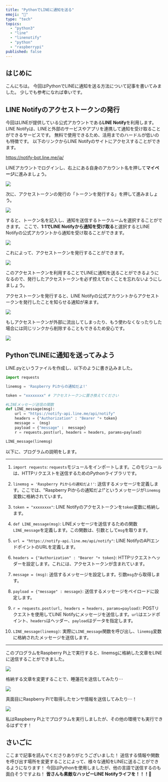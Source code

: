 ```yaml
---
title: "PythonでLINEに通知を送る"
emoji: "📱"
type: "tech"
topics:
  - "python3"
  - "line"
  - "linenotify"
  - "python"
  - "raspberrypi"
published: false
---
```


## はじめに
こんにちは。
今回はPythonでLINEに通知を送る方法について記事を書いてみました。
少しでも参考になれば幸いです。

## LINE Notifyのアクセストークンの発行

今回はLINEが提供している公式アカウントである**LINE Notify**を利用します。
LINE Notifyは、LINEと外部のサービスやアプリを連携して通知を受け取ることができるサービスです。
無料で使用できるため、活用までのハードルが低いのも特徴です。
以下のリンクからLINE Notifyのサイトにアクセスすることができます。

https://notify-bot.line.me/ja/

LINEアカウントでログインし、右上にある自身のアカウント名を押して**マイページ**に進みましょう。

![](/images/sankaku4/line1.png)

次に、アクセストークンの発行の「トークンを発行する」を押して進みましょう。

![](/images/sankaku4/line2.png)

すると、トークン名を記入し、通知を送信するトークルームを選択することができます。
ここで、**1:1でLINE Notifyから通知を受け取る**と選択するとLINE Notifyの公式アカウントから通知を受け取ることができます。

![](/images/sankaku4/line3.png)

これによって、アクセストークンを発行することができます。

![](/images/sankaku4/line4.png)

このアクセストークンを利用することでLINEに通知を送ることができるようになるので、発行したアクセストークンを必ず控えておくことを忘れないようにしましょう。

アクセストークンを発行すると、LINE Notifyの公式アカウントからアクセストークンを発行したことを知らせる通知が来ます。

![](/images/sankaku4/line5.png)

もしアクセストークンが外部に流出してしまったり、もう使わなくなったりした場合には同じリンクから削除することもできるため安心です。

![](/images/sankaku4/line6.png)

## PythonでLINEに通知を送ってみよう

LINE.pyというファイルを作成し、以下のように書き込みました。

```py:LINE.py
import requests

linemsg = 'Raspberry Piからの通知だよ!'

token = "xxxxxxxx" # アクセストークンに置き換えてください

#LINEメッセージ送信の関数
def LINE_message(msg):
    url = "https://notify-api.line.me/api/notify" 
    headers = {"Authorization" : "Bearer "+ token}
    message =  (msg)
    payload = {"message" :  message} 
    r = requests.post(url, headers = headers, params=payload)

LINE_message(linemsg)
```
以下に、プログラムの説明をします。

-----
1. `import requests`: `requests`モジュールをインポートします。このモジュールは、HTTPリクエストを送信するためのPythonライブラリです。

2. `linemsg = 'Raspberry Piからの通知だよ!'`: 送信するメッセージを定義します。ここでは、"Raspberry Piからの通知だよ!"というメッセージが`linemsg`変数に格納されています。

3. `token = "xxxxxxxx"`: LINE Notifyのアクセストークンを`token`変数に格納します。

4. `def LINE_message(msg)`: LINEメッセージを送信するための関数`LINE_message`を定義します。この関数は、引数として`msg`を取ります。

5. `url = "https://notify-api.line.me/api/notify"`: LINE NotifyのAPIエンドポイントのURLを定義します。

6. `headers = {"Authorization" : "Bearer "+ token}`: HTTPリクエストヘッダーを設定します。これには、アクセストークンが含まれています。

7. `message = (msg)`: 送信するメッセージを設定します。引数`msg`から取得します。

8. `payload = {"message" : message}`: 送信するメッセージをペイロードに設定します。

9. `r = requests.post(url, headers = headers, params=payload)`: POSTリクエストを使用してLINE Notifyにメッセージを送信します。`url`はエンドポイント、`headers`はヘッダー、`payload`はデータを指定します。

10. `LINE_message(linemsg)`: 実際に`LINE_message`関数を呼び出し、`linemsg`変数に格納されたメッセージを送信します。

-----

このプログラムをRaspberry Pi上で実行すると、linemsgに格納した文章をLINEに送信することができました。

![](/images/sankaku4/line7.png)

格納する文章を変更することで、睡蓮花を送信してみたり⋯

![](/images/sankaku4/line8.png)

真面目にRaspberry Piで取得したセンサ情報を送信してみたり⋯！

![](/images/sankaku4/line9.png)

私はRaspberry Pi上でプログラムを実行しましたが、その他の環境でも実行できるはずです！

## さいごに
ここまで記事を読んでくださりありがとうございました！
送信する情報や関数を呼び出す場所を変更することによって、様々な通知をLINEに送ることができるようになります！
今回はPythonを使用しましたが、他の言語で送信するのも面白そうですよね！
**皆さんも素敵なハッピーLINE Notifyライフを！！！🌸**
